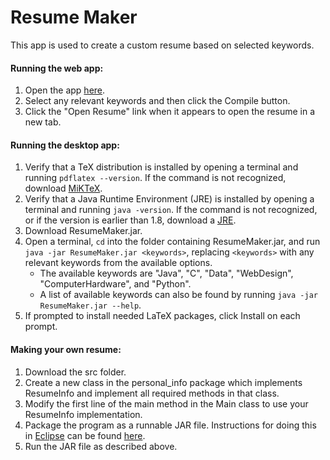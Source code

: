 # Resume Maker

This app is used to create a custom resume based on selected keywords.

#### Running the web app:
1. Open the app [here](https://chartung17.github.io/resume-maker/).
2. Select any relevant keywords and then click the Compile button.
3. Click the "Open Resume" link when it appears to open the resume in a new tab.

#### Running the desktop app:
1. Verify that a TeX distribution is installed by opening a terminal and running `pdflatex --version`. If the command is not recognized, download [MiKTeX](https://miktex.org/download).
2. Verify that a Java Runtime Environment (JRE) is installed by opening a terminal and running `java -version`. If the command is not recognized, or if the version is earlier than 1.8, download a [JRE](https://www.oracle.com/java/technologies/javase-jre8-downloads.html).
3. Download ResumeMaker.jar.
4. Open a terminal, `cd` into the folder containing ResumeMaker.jar, and run `java -jar ResumeMaker.jar <keywords>`, replacing `<keywords>` with any relevant keywords from the available options.
    - The available keywords are "Java", "C", "Data", "WebDesign", "ComputerHardware", and "Python".
    - A list of available keywords can also be found by running `java -jar ResumeMaker.jar --help`.
5. If prompted to install needed LaTeX packages, click Install on each prompt.

#### Making your own resume:
1. Download the src folder.
2. Create a new class in the personal_info package which implements ResumeInfo and implement all required methods in that class.
3. Modify the first line of the main method in the Main class to use your ResumeInfo implementation.
4. Package the program as a runnable JAR file. Instructions for doing this in [Eclipse](https://www.eclipse.org/downloads/) can be found [here](https://www.wikihow.com/Create-an-Executable-File-from-Eclipse).
5. Run the JAR file as described above.
